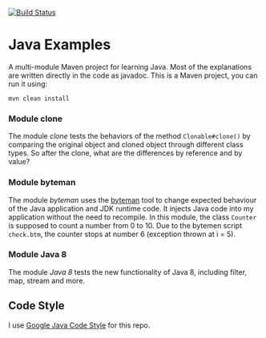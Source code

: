 [![Build Status][travis-img]][travis]

# Java Examples

A multi-module Maven project for learning Java. Most of the explanations are
written directly in the code as javadoc. This is a Maven project, you can run it
using:

    mvn clean install

### Module clone

The module _clone_ tests the behaviors of the method `Clonable#clone()` by
comparing the original object and cloned object through different class types.
So after the clone, what are the differences by reference and by value?

### Module byteman

The module _byteman_ uses the [byteman][bm] tool to change expected behaviour
of the Java application and JDK runtime code. It injects Java code into my
application without the need to recompile. In this module, the class `Counter`
is supposed to count a number from 0 to 10. Due to the bytemen script
`check.btm`, the counter stops at number 6 (exception thrown at i = 5).

### Module Java 8

The module _Java 8_ tests the new functionality of Java 8, including filter,
map, stream and more.

## Code Style

I use [Google Java Code Style][style-java] for this repo.

[bm]: http://byteman.jboss.org
[style-java]: https://google.github.io/styleguide/javaguide.html
[travis]: https://travis-ci.org/mincong-h/java-examples
[travis-img]: https://travis-ci.org/mincong-h/java-examples.svg?branch=master

